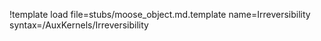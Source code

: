 !template load file=stubs/moose_object.md.template name=Irreversibility syntax=/AuxKernels/Irreversibility